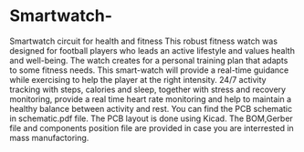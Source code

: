# Smartwatch-
Smartwatch circuit for health and fitness
This robust fitness watch was designed for football players who leads an active lifestyle and values health and well-being. 
The watch creates for a personal training plan that adapts to some fitness needs. 
This smart-watch will provide a real-time guidance while exercising to help the player at the right intensity.
24/7 activity tracking with steps, calories and sleep, together with stress and recovery monitoring, provide a real time heart rate monitoring and help to maintain a healthy balance between activity and rest.
You can find the PCB schematic in schematic.pdf file.
The PCB layout is done using Kicad.
The BOM,Gerber file and components position file are provided in case you are interrested in mass manufactoring.
